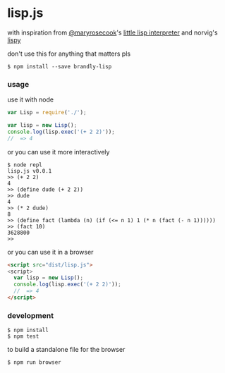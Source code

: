 # lisp.js

with inspiration from [@maryrosecook](https://github.com/maryrosecook)'s [little lisp interpreter](http://maryrosecook.com/blog/post/little-lisp-interpreter) and norvig's [lispy](http://norvig.com/lispy.html)

don't use this for anything that matters pls

```shell
$ npm install --save brandly-lisp
```

### usage

use it with node

```js
var Lisp = require('./');

var lisp = new Lisp();
console.log(lisp.exec('(+ 2 2)'));
//  => 4
```

or you can use it more interactively

```shell
$ node repl
lisp.js v0.0.1
>> (+ 2 2)
4
>> (define dude (+ 2 2))
>> dude
4
>> (* 2 dude)
8
>> (define fact (lambda (n) (if (<= n 1) 1 (* n (fact (- n 1))))))
>> (fact 10)
3628800
>>
```

or you can use it in a browser

```html
<script src="dist/lisp.js">
<script>
  var lisp = new Lisp();
  console.log(lisp.exec('(+ 2 2)'));
  //  => 4
</script>
```

### development

```shell
$ npm install
$ npm test
```

to build a standalone file for the browser

```shell
$ npm run browser
```
